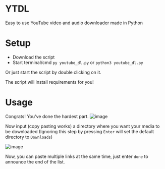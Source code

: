 # YTDL
Easy to use YouTube video and audio downloader made in Python

# Setup

- Download the script
- Start terminal/cmd
`py youtube_dl.py`
 or
`python3 youtube_dl.py`

Or just start the script by double clicking on it.

The script will install requirements for you!

# Usage
Congrats! You've done the hardest part.
![image](https://github.com/leodonathilic/YoutubeBulkDownloader/assets/129596282/45dd42dc-9900-4fc4-b4c3-c371cd384c1c)

Now input (copy pasting works) a directory where you want your media to be downloaded
(Ignoring this step by pressing `Enter` will set the default directory to `Downloads`)

![image](https://github.com/leodonathilic/YoutubeBulkDownloader/assets/129596282/03a98308-1406-44b9-ae0c-89eecb4ab7b8)

Now, you can paste multiple links at the same time, just enter `done` to announce the end of the list.
